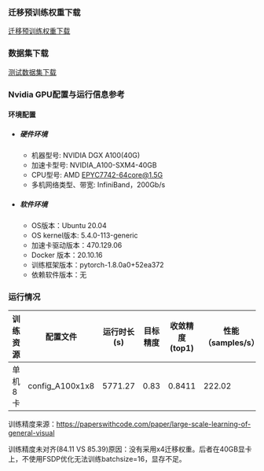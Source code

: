 ### 迁移预训练权重下载
[迁移预训练权重下载](https://storage.googleapis.com/bit_models/BiT-M-R152x2.npz)

### 数据集下载

[测试数据集下载](https://www.image-net.org/challenges/LSVRC/2012/)

### Nvidia GPU配置与运行信息参考
#### 环境配置

- ##### 硬件环境
    - 机器型号: NVIDIA DGX A100(40G) 
    - 加速卡型号: NVIDIA_A100-SXM4-40GB
    - CPU型号: AMD EPYC7742-64core@1.5G
    - 多机网络类型、带宽: InfiniBand，200Gb/s

- ##### 软件环境
   - OS版本：Ubuntu 20.04
   - OS kernel版本: 5.4.0-113-generic     
   - 加速卡驱动版本：470.129.06
   - Docker 版本：20.10.16
   - 训练框架版本：pytorch-1.8.0a0+52ea372
   - 依赖软件版本：无


### 运行情况
| 训练资源 | 配置文件        | 运行时长(s) | 目标精度 | 收敛精度(top1) | 性能（samples/s） |
| -------- | --------------- | ----------- | -------- | ------------- | ----------------- |
| 单机8卡  | config_A100x1x8 | 5771.27 | 0.83  | 0.8411     | 222.02       |

训练精度来源：https://paperswithcode.com/paper/large-scale-learning-of-general-visual

训练精度未对齐(84.11 VS 85.39)原因：没有采用x4迁移权重。后者在40GB显卡上，不使用FSDP优化无法训练batchsize=16，显存不足。
